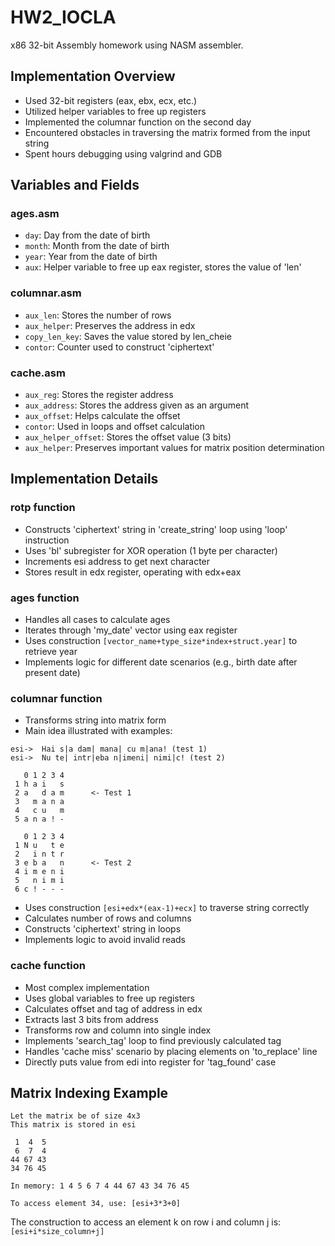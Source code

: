 # HW2_IOCLA

x86 32-bit Assembly homework using NASM assembler.

## Implementation Overview

- Used 32-bit registers (eax, ebx, ecx, etc.)
- Utilized helper variables to free up registers
- Implemented the columnar function on the second day
- Encountered obstacles in traversing the matrix formed from the input string
- Spent hours debugging using valgrind and GDB

## Variables and Fields

### ages.asm
- `day`: Day from the date of birth
- `month`: Month from the date of birth
- `year`: Year from the date of birth
- `aux`: Helper variable to free up eax register, stores the value of 'len'

### columnar.asm
- `aux_len`: Stores the number of rows
- `aux_helper`: Preserves the address in edx
- `copy_len_key`: Saves the value stored by len_cheie
- `contor`: Counter used to construct 'ciphertext'

### cache.asm
- `aux_reg`: Stores the register address
- `aux_address`: Stores the address given as an argument
- `aux_offset`: Helps calculate the offset
- `contor`: Used in loops and offset calculation
- `aux_helper_offset`: Stores the offset value (3 bits)
- `aux_helper`: Preserves important values for matrix position determination

## Implementation Details

### rotp function
- Constructs 'ciphertext' string in 'create_string' loop using 'loop' instruction
- Uses 'bl' subregister for XOR operation (1 byte per character)
- Increments esi address to get next character
- Stores result in edx register, operating with edx+eax

### ages function
- Handles all cases to calculate ages
- Iterates through 'my_date' vector using eax register
- Uses construction `[vector_name+type_size*index+struct.year]` to retrieve year
- Implements logic for different date scenarios (e.g., birth date after present date)

### columnar function
- Transforms string into matrix form
- Main idea illustrated with examples:

```
esi->  Hai s|a dam| mana| cu m|ana! (test 1)
esi->  Nu te| intr|eba n|imeni| nimi|c! (test 2)

   0 1 2 3 4
 1 h a i   s
 2 a   d a m      <- Test 1
 3   m a n a
 4   c u   m
 5 a n a ! -     
        
   0 1 2 3 4                  
 1 N u   t e                          
 2   i n t r                           
 3 e b a   n      <- Test 2                
 4 i m e n i                       
 5   n i m i                       
 6 c ! - - -
```

- Uses construction `[esi+edx*(eax-1)+ecx]` to traverse string correctly
- Calculates number of rows and columns
- Constructs 'ciphertext' string in loops
- Implements logic to avoid invalid reads

### cache function
- Most complex implementation
- Uses global variables to free up registers
- Calculates offset and tag of address in edx
- Extracts last 3 bits from address
- Transforms row and column into single index
- Implements 'search_tag' loop to find previously calculated tag
- Handles 'cache miss' scenario by placing elements on 'to_replace' line
- Directly puts value from edi into register for 'tag_found' case

## Matrix Indexing Example

```
Let the matrix be of size 4x3
This matrix is stored in esi

 1  4  5
 6  7  4
44 67 43
34 76 45

In memory: 1 4 5 6 7 4 44 67 43 34 76 45

To access element 34, use: [esi+3*3+0]
```

The construction to access an element k on row i and column j is: `[esi+i*size_column+j]`
